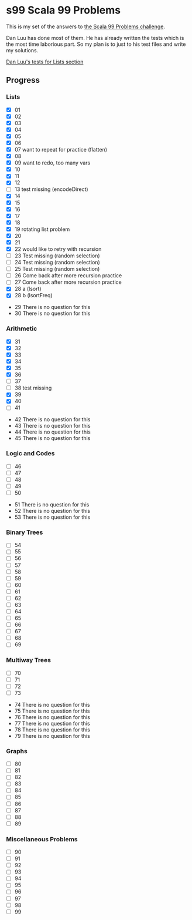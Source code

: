 # s99 Scala 99 Problems

This is my set of the answers to [the Scala 99 Problems challenge](http://aperiodic.net/phil/scala/s-99/). 

Dan Luu has done most of them. He has already written the tests which is the most time laborious part. So my plan is to just to his test files and write my solutions.

[Dan Luu's tests for Lists section](https://github.com/danluu/ninety-nine-scala-problems/blob/master/src/test/scala/ListsSuite.scala)

## Progress

### Lists
- [X] 01
- [X] 02
- [X] 03
- [X] 04
- [X] 05
- [X] 06
- [X] 07 want to repeat for practice (flatten)
- [X] 08
- [X] 09 want to redo, too many vars
- [X] 10
- [X] 11
- [X] 12
- [ ] 13 test missing (encodeDirect)
- [X] 14
- [X] 15
- [X] 16
- [X] 17
- [X] 18
- [X] 19 rotating list problem
- [X] 20
- [X] 21
- [X] 22 would like to retry with recursion
- [ ] 23 Test missing (random selection)
- [ ] 24 Test missing (random selection)
- [ ] 25 Test missing (random selection)
- [ ] 26 Come back after more recursion practice
- [ ] 27 Come back after more recursion practice
- [X] 28 a (lsort)
- [X] 28 b (lsortFreq)
- 29 There is no question for this
- 30 There is no question for this

### Arithmetic
- [X] 31
- [X] 32
- [X] 33
- [X] 34
- [X] 35
- [X] 36
- [ ] 37
- [ ] 38 test missing
- [X] 39
- [X] 40
- [ ] 41
- 42 There is no question for this
- 43 There is no question for this
- 44 There is no question for this
- 45 There is no question for this

### Logic and Codes
- [ ] 46
- [ ] 47
- [ ] 48
- [ ] 49
- [ ] 50
- 51 There is no question for this
- 52 There is no question for this
- 53 There is no question for this

### Binary Trees
- [ ] 54
- [ ] 55
- [ ] 56
- [ ] 57
- [ ] 58
- [ ] 59
- [ ] 60
- [ ] 61
- [ ] 62
- [ ] 63
- [ ] 64
- [ ] 65
- [ ] 66
- [ ] 67
- [ ] 68
- [ ] 69

### Multiway Trees
- [ ] 70
- [ ] 71
- [ ] 72
- [ ] 73
- 74 There is no question for this
- 75 There is no question for this
- 76 There is no question for this
- 77 There is no question for this
- 78 There is no question for this
- 79 There is no question for this

### Graphs
- [ ] 80
- [ ] 81
- [ ] 82
- [ ] 83
- [ ] 84
- [ ] 85
- [ ] 86
- [ ] 87
- [ ] 88
- [ ] 89

### Miscellaneous Problems
- [ ] 90
- [ ] 91
- [ ] 92
- [ ] 93
- [ ] 94
- [ ] 95
- [ ] 96
- [ ] 97
- [ ] 98
- [ ] 99